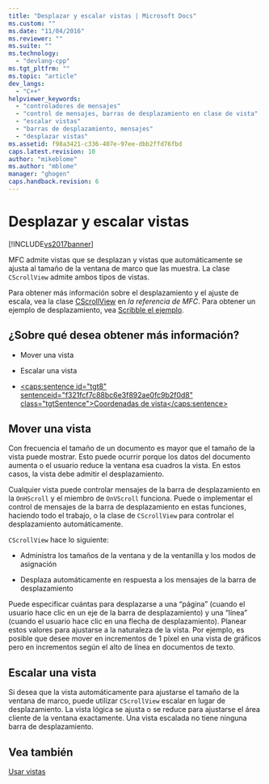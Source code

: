 ```yaml
---
title: "Desplazar y escalar vistas | Microsoft Docs"
ms.custom: ""
ms.date: "11/04/2016"
ms.reviewer: ""
ms.suite: ""
ms.technology: 
  - "devlang-cpp"
ms.tgt_pltfrm: ""
ms.topic: "article"
dev_langs: 
  - "C++"
helpviewer_keywords: 
  - "controladores de mensajes"
  - "control de mensajes, barras de desplazamiento en clase de vista"
  - "escalar vistas"
  - "barras de desplazamiento, mensajes"
  - "desplazar vistas"
ms.assetid: f98a3421-c336-407e-97ee-dbb2ffd76fbd
caps.latest.revision: 10
author: "mikeblome"
ms.author: "mblome"
manager: "ghogen"
caps.handback.revision: 6
---
```

# Desplazar y escalar vistas
[!INCLUDE[vs2017banner](../assembler/inline/includes/vs2017banner.md)]

MFC admite vistas que se desplazan y vistas que automáticamente se ajusta al tamaño de la ventana de marco que las muestra.  La clase `CScrollView` admite ambos tipos de vistas.  
  
 Para obtener más información sobre el desplazamiento y el ajuste de escala, vea la clase [CScrollView](../mfc/reference/cscrollview-class.md) en *la referencia de MFC*.  Para obtener un ejemplo de desplazamiento, vea [Scribble el ejemplo](../top/visual-cpp-samples.md).  
  
## ¿Sobre qué desea obtener más información?  
  
-   Mover una vista  
  
-   Escalar una vista  
  
-   [\<caps:sentence id\="tgt8" sentenceid\="f321fcf7c88bc6e3f892ae0fc9b2f0d8" class\="tgtSentence"\>Coordenadas de vista\<\/caps:sentence\>](http://msdn.microsoft.com/library/windows/desktop/dd145205)  
  
##  <a name="_core_scrolling_a_view"></a> Mover una vista  
 Con frecuencia el tamaño de un documento es mayor que el tamaño de la vista puede mostrar.  Esto puede ocurrir porque los datos del documento aumenta o el usuario reduce la ventana esa cuadros la vista.  En estos casos, la vista debe admitir el desplazamiento.  
  
 Cualquier vista puede controlar mensajes de la barra de desplazamiento en la `OnHScroll` y el miembro de `OnVScroll` funciona.  Puede o implementar el control de mensajes de la barra de desplazamiento en estas funciones, haciendo todo el trabajo, o la clase de `CScrollView` para controlar el desplazamiento automáticamente.  
  
 `CScrollView` hace lo siguiente:  
  
-   Administra los tamaños de la ventana y de la ventanilla y los modos de asignación  
  
-   Desplaza automáticamente en respuesta a los mensajes de la barra de desplazamiento  
  
 Puede especificar cuántas para desplazarse a una “página” \(cuando el usuario hace clic en un eje de la barra de desplazamiento\) y una “línea” \(cuando el usuario hace clic en una flecha de desplazamiento\).  Planear estos valores para ajustarse a la naturaleza de la vista.  Por ejemplo, es posible que desee mover en incrementos de 1 píxel en una vista de gráficos pero en incrementos según el alto de línea en documentos de texto.  
  
##  <a name="_core_scaling_a_view"></a> Escalar una vista  
 Si desea que la vista automáticamente para ajustarse el tamaño de la ventana de marco, puede utilizar `CScrollView` escalar en lugar de desplazamiento.  La vista lógica se ajusta o se reduce para ajustarse el área cliente de la ventana exactamente.  Una vista escalada no tiene ninguna barra de desplazamiento.  
  
## Vea también  
 [Usar vistas](../mfc/using-views.md)